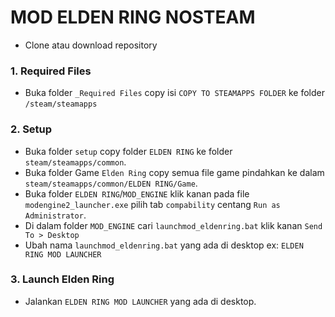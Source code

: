 # MOD ELDEN RING NOSTEAM

- Clone atau download repository

### 1. Required Files

- Buka folder `_Required Files` copy isi `COPY TO STEAMAPPS FOLDER` ke folder `/steam/steamapps`

### 2. Setup

- Buka folder `setup` copy folder `ELDEN RING` ke folder `steam/steamapps/common`.
- Buka folder Game `Elden Ring` copy semua file game pindahkan ke dalam `steam/steamapps/common/ELDEN RING/Game`.
- Buka folder `ELDEN RING`/`MOD_ENGINE` klik kanan pada file `modengine2_launcher.exe` pilih tab `compability` centang `Run as Administrator`.
- Di dalam folder `MOD_ENGINE` cari `launchmod_eldenring.bat` klik kanan `Send To > Desktop`
- Ubah nama `launchmod_eldenring.bat` yang ada di desktop ex: `ELDEN RING MOD LAUNCHER`

### 3. Launch Elden Ring

- Jalankan `ELDEN RING MOD LAUNCHER` yang ada di desktop.
